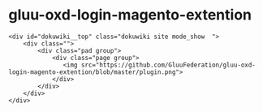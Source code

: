 # gluu-oxd-login-magento-extention
<html lang="en">
<head>
    <meta charset="UTF-8">
    <title></title>
    <link href="oxd_openid_style.css" rel="stylesheet">
</head>
<body>
<div id="dokuwiki__site">

    <div id="dokuwiki__top" class="dokuwiki site mode_show  ">
        <div class="">
            <div class="pad group">
                <div class="page group">
                   <img src="https://github.com/GluuFederation/gluu-oxd-login-magento-extention/blob/master/plugin.png">
                </div>
            </div>
        </div>
    </div>
</div>
</body>
</html>

